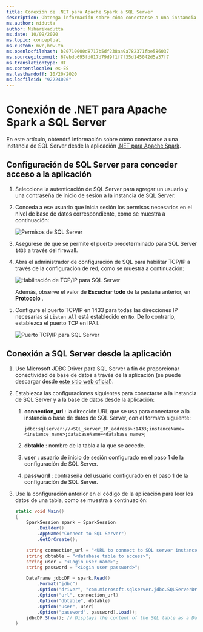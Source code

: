 ```yaml
---
title: Conexión de .NET para Apache Spark a SQL Server
description: Obtenga información sobre cómo conectarse a una instancia de SQL Server desde la aplicación .NET para Apache Spark.
ms.author: nidutta
author: Niharikadutta
ms.date: 10/09/2020
ms.topic: conceptual
ms.custom: mvc,how-to
ms.openlocfilehash: b20710000d8717b5df238aa9a782371fbe586037
ms.sourcegitcommit: 67ebdb695fd017d79d9f1f7f35d145042d5a37f7
ms.translationtype: HT
ms.contentlocale: es-ES
ms.lasthandoff: 10/20/2020
ms.locfileid: "92224026"
---
```

# <a name="connect-net-for-apache-spark-to-sql-server"></a>Conexión de .NET para Apache Spark a SQL Server

En este artículo, obtendrá información sobre cómo conectarse a una instancia de SQL Server desde la aplicación [.NET para Apache Spark](https://github.com/dotnet/spark).

## <a name="configure-sql-server-to-grant-your-application-access"></a>Configuración de SQL Server para conceder acceso a la aplicación

1. Seleccione la autenticación de SQL Server para agregar un usuario y una contraseña de inicio de sesión a la instancia de SQL Server.
2. Conceda a ese usuario que inicia sesión los permisos necesarios en el nivel de base de datos correspondiente, como se muestra a continuación:

    ![Permisos de SQL Server](./media/connect-external-sources/SqlServerAuth.png)

3. Asegúrese de que se permite el puerto predeterminado para SQL Server `1433` a través del firewall.
4. Abra el administrador de configuración de SQL para habilitar TCP/IP a través de la configuración de red, como se muestra a continuación:

    ![Habilitación de TCP/IP para SQL Server](./media/connect-external-sources/SqlServerTCPIP.png)

    Además, observe el valor de **Escuchar todo** de la pestaña anterior, en **Protocolo** .

5. Configure el puerto TCP/IP en 1433 para todas las direcciones IP necesarias si `Listen All` está establecido en `No`. De lo contrario, establezca el puerto TCP en IPAll.

    ![Puerto TCP/IP para SQL Server](./media/connect-external-sources/SQLServerTCPIIPPort.png)

## <a name="connect-to-sql-server-from-your-application"></a>Conexión a SQL Server desde la aplicación

1. Use Microsoft JDBC Driver para SQL Server a fin de proporcionar conectividad de base de datos a través de la aplicación (se puede descargar desde [este sitio web oficial](https://docs.microsoft.com/sql/connect/jdbc/download-microsoft-jdbc-driver-for-sql-server?view=sql-server-ver15)).
2. Establezca las configuraciones siguientes para conectarse a la instancia de SQL Server y a la base de datos desde la aplicación:
    1. **connection_url** : la dirección URL que se usa para conectarse a la instancia o base de datos de SQL Server, con el formato siguiente:

        ```
        jdbc:sqlserver://<SQL_server_IP_address>:1433;instanceName=<instance_name>;databaseName=<database_name>;
        ```

    2. **dbtable** : nombre de la tabla a la que se accede.
    3. **user** : usuario de inicio de sesión configurado en el paso 1 de la configuración de SQL Server.
    4. **password** : contraseña del usuario configurado en el paso 1 de la configuración de SQL Server.
3. Use la configuración anterior en el código de la aplicación para leer los datos de una tabla, como se muestra a continuación:

    ```csharp
    static void Main()
    {
        SparkSession spark = SparkSession
            .Builder()
            .AppName("Connect to SQL Server")
            .GetOrCreate();

        string connection_url = "<URL to connect to SQL server instance>";
        string dbtable = "<database table to access>";
        string user = "<Login user name>";
        string password = "<Login user password>";

        DataFrame jdbcDF = spark.Read()
            .Format("jdbc")
            .Option("driver", "com.microsoft.sqlserver.jdbc.SQLServerDriver")
            .Option("url", connection_url)
            .Option("dbtable", dbtable)
            .Option("user", user)
            .Option("password", password).Load();
        jdbcDF.Show(); // Displays the content of the SQL table as a DataFrame
    }
    ```
